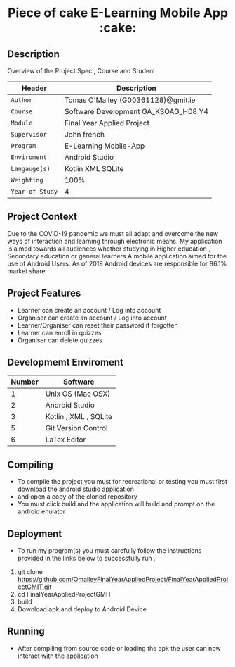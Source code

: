 
<p align="center">
<h1 align="center">Piece of cake E-Learning Mobile App :cake:
 </h1>

## Description
 <p align="left">
Overview of the Project Spec  , Course and Student  
<br />
</p>

| Header | Description |
| --- | --- |
| `Author` | Tomas O'Malley (G00361128)@gmit.ie |
| `Course` | Software Development GA_KSOAG_H08 Y4  |
| `Module` | Final Year Applied Project  |
| `Supervisor` | John french  |
| `Program` | E-Learning Mobile-App  |
| `Enviroment` | Android Studio  |
| `Langauge(s)` | Kotlin XML SQLite  |
| `Weighting` | 100% |
| `Year of Study` | 4 |

## Project Context  
Due to the COVID-19 pandemic  we must all adapt and overcome the new ways of interaction and learning through electronic means. My application is aimed towards all audiences whether studying in Higher education , Secondary education  or general learners.A mobile application  aimed for the use of Android Users. As of 2019 Android devices are responsible for 	86.1% market share .


## Project  Features  
 - Learner   can create an account  / Log into account 
 - Organiser can create an account / Log into account 
 - Learner/Organiser can reset their password if forgotten
 - Learner can enroll in quizzes 
 - Organiser can delete quizzes 


## Developmemt  Enviroment 


| Number | Software |
| --- | --- |
| 1 | Unix OS (Mac OSX) |
| 2 | Android Studio  |
| 3 | Kotlin , XML , SQLite |
| 5 | Git Version Control |
| 6 | LaTex Editor |






## Compiling 
- To compile the project you must for recreational or testing you must first download the android studio application 
- and open a copy of the cloned repository 
- You must click build and the application will build and prompt on the android  enulator 



## Deployment 
- To run my program(s) you must carefully follow the instructions provided in the links below to successfully run .
 1. git clone https://github.com/OmalleyFinalYearAppliedProject/FinalYearAppliedProjectGMIT.git
 2. cd FinalYearAppliedProjectGMIT
 3. build   
 4. Download apk and deploy to Android Device 
 
## Running 
- After compiling from source code or loading the apk the user can now interact with the application

